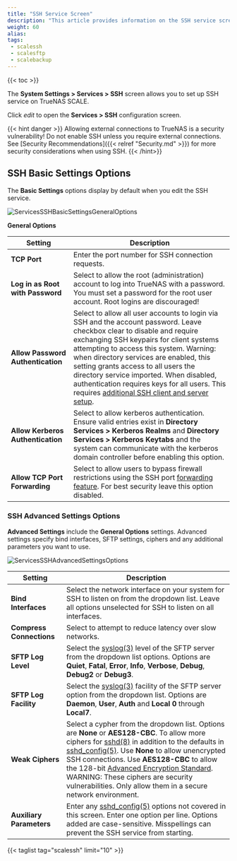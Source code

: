 ```yaml
---
title: "SSH Service Screen"
description: "This article provides information on the SSH service screens and settings."
weight: 60
alias: 
tags:
 - scalessh
 - scalesftp
 - scalebackup
---
```


{{< toc >}}


The **System Settings > Services > SSH** screen allows you to set up SSH service on TrueNAS SCALE.

Click <i class="material-icons" aria-hidden="true" title="Configure">edit</i> to open the **Services > SSH** configuration screen.

{{< hint danger >}}
Allowing external connections to TrueNAS is a security vulnerability!
Do not enable SSH unless you require external connections.
See [Security Recommendations]({{< relref "Security.md" >}}) for more security considerations when using SSH.
{{< /hint>}}
## SSH Basic Settings Options

The **Basic Settings** options display by default when you edit the SSH service. 

![ServicesSSHBasicSettingsGeneralOptions](/images/SCALE/22.12/ServicesSSHBasicSettingsGeneralOptions.png "SSH Basic Settings General Options")

**General Options**

| Setting | Description |
|---------|-------------|
| **TCP Port** | Enter the port number for SSH connection requests. |
| **Log in as Root with Password** | Select to allow the root (administration) account to log into TrueNAS with a password. You must set a password for the root user account. Root logins are discouraged! |
| **Allow Password Authentication** | Select to allow all user accounts to login via SSH and the account password. Leave checkbox clear to disable and require exchanging SSH keypairs for client systems attempting to access this system. Warning: when directory services are enabled, this setting grants access to all users the directory service imported. When disabled, authentication requires keys for all users. This requires [additional SSH client and server setup](http://the.earth.li/~sgtatham/putty/0.55/htmldoc/Chapter8.html). |
| **Allow Kerberos Authentication** | Select to allow kerberos authentication. Ensure valid entries exist in **Directory Services > Kerberos Realms** and **Directory Services > Kerberos Keytabs** and the system can communicate with the kerberos domain controller before enabling this option. |
| **Allow TCP Port Forwarding** | Select to allow users to bypass firewall restrictions using the SSH port [forwarding feature](https://www.symantec.com/connect/articles/ssh-port-forwarding). For best security leave this option disabled. |

### SSH Advanced Settings Options
**Advanced Settings** include the **General Options** settings. Advanced settings specify bind interfaces, SFTP settings, ciphers and any additional parameters you want to use.

![ServicesSSHAdvancedSettingsOptions](/images/SCALE/22.12/ServicesSSHAdvancedSettingsOptions.png "SSH Advanced Settings Options")

| Setting | Description |
|---------|-------------|
| **Bind Interfaces** | Select the network interface on your system for SSH to listen on from the dropdown list. Leave all options unselected for SSH to listen on all interfaces. |
| **Compress Connections** | Select to attempt to reduce latency over slow networks. |
| **SFTP Log Level** | Select the [syslog(3)](https://manpages.debian.org/bullseye/manpages-dev/syslog.3.en.html) level of the SFTP server from the dropdown list options. Options are **Quiet**, **Fatal**, **Error**, **Info**, **Verbose**, **Debug**, **Debug2** or **Debug3**. |
| **SFTP Log Facility** | Select the [syslog(3)](https://www.freebsd.org/cgi/man.cgi?query=syslog) facility of the SFTP server option from the dropdown list. Options are **Daemon**, **User**, **Auth** and **Local 0** through **Local7**. |
| **Weak Ciphers** | Select a cypher from the dropdown list. Options are **None** or **AES128-CBC**. To allow more ciphers for [sshd(8)](https://www.freebsd.org/cgi/man.cgi?query=sshd) in addition to the defaults in [sshd_config(5)](https://www.freebsd.org/cgi/man.cgi?query=sshd_config). Use **None** to allow unencrypted SSH connections. Use **AES128-CBC** to allow the 128-bit [Advanced Encryption Standard](https://nvlpubs.nist.gov/nistpubs/FIPS/NIST.FIPS.197.pdf).<br>  WARNING: These ciphers are security vulnerabilities. Only allow them in a secure network environment. |
| **Auxiliary Parameters** | Enter any [sshd_config(5)](https://manpages.debian.org/bullseye/openssh-server/sshd_config.5.en.html) options not covered in this screen. Enter one option per line. Options added are case-sensitive. Misspellings can prevent the SSH service from starting. |

{{< taglist tag="scalessh" limit="10" >}}
